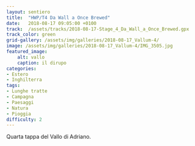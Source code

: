 ```yaml
---
layout: sentiero
title:  "HWP/T4 Da Wall a Once Brewed"
date:   2018-08-17 09:05:00 +0100
track:  /assets/tracks/2018-08-17-Stage_4_Da_Wall_a_Once_Brewed.gpx
track_color: green
grid-gallery: /assets/img/galleries/2018-08-17_Vallum-4/
image: /assets/img/galleries/2018-08-17_Vallum-4/IMG_3505.jpg
featured_image:
    alt: vallo
    caption: il dirupo
categories:
- Estero
- Inghilterra
tags:
- Lunghe tratte
- Campagna
- Paesaggi
- Natura
- Pioggia
difficulty: 2
---
```


Quarta tappa del Vallo di Adriano. 